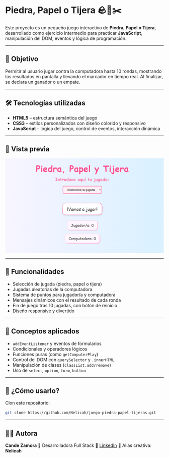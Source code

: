 # Piedra, Papel o Tijera 🪨📄✂️

Este proyecto es un pequeño juego interactivo de **Piedra, Papel o Tijera**, desarrollado como ejercicio intermedio para practicar **JavaScript**, manipulación del DOM, eventos y lógica de programación.

---

## 🎯 Objetivo

Permitir al usuario jugar contra la computadora hasta 10 rondas, mostrando los resultados en pantalla y llevando el marcador en tiempo real. Al finalizar, se declara un ganador o un empate.

---

## 🛠️ Tecnologías utilizadas

- **HTML5** – estructura semántica del juego
- **CSS3** – estilos personalizados con diseño colorido y responsivo
- **JavaScript** – lógica del juego, control de eventos, interacción dinámica

---

## 📸 Vista previa

![screenshot](./screenshot.png)

---

## 🚀 Funcionalidades

- Selección de jugada (piedra, papel o tijera)
- Jugadas aleatorias de la computadora
- Sistema de puntos para jugador/a y computadora
- Mensajes dinámicos con el resultado de cada ronda
- Fin de juego tras 10 jugadas, con botón de reinicio
- Diseño responsive y divertido

---

## 🧠 Conceptos aplicados

- `addEventListener` y eventos de formularios
- Condicionales y operadores lógicos
- Funciones puras (como `getComputerPlay`)
- Control del DOM con `querySelector` y `.innerHTML`
- Manipulación de clases (`classList.add/remove`)
- Uso de `select`, `option`, `form`, `button`

---

## 📝 ¿Cómo usarlo?

Clon este repositorio:

```bash
git clone https://github.com/Nelicah/juego-piedra-papel-tijeras.git
```

---

## 👩‍💻 Autora

**Cande Zamora**
💼 Desarrolladora Full Stack
🔗 [LinkedIn](https://www.linkedin.com/in/cande-zamora-125301349)
🎨 Alias creativa: **Nelicah**
